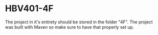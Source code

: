# HBV401-4F

The project in it's entirety should be stored in the folder "4F". The project was built with Maven so make sure to have that properly set up.
